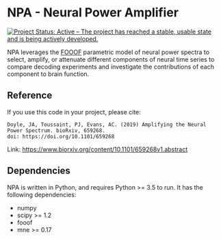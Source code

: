 # NPA - Neural Power Amplifier

[![Project Status: Active – The project has reached a stable, usable state and is being actively developed.](http://www.repostatus.org/badges/latest/active.svg)](http://www.repostatus.org/#active)

NPA leverages the [FOOOF](https://github.com/fooof-tools/fooof/) parametric model of neural power spectra to select, amplify, or attenuate different components of neural time series to compare decoding experiments and investigate the contributions of each component to brain function.


## Reference

If you use this code in your project, please cite:

    Doyle, JA, Toussaint, PJ, Evans, AC. (2019) Amplifying the Neural Power Spectrum. bioRxiv, 659268.
    doi: https://doi.org/10.1101/659268

Link: https://www.biorxiv.org/content/10.1101/659268v1.abstract

## Dependencies

NPA is written in Python, and requires Python >= 3.5 to run. It has the following dependencies:
- numpy
- scipy >= 1.2
- fooof
- mne >= 0.17